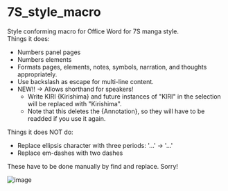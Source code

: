 # 7S_style_macro
Style conforming macro for Office Word for 7S manga style.   
Things it does:   
 - Numbers panel pages  
 - Numbers elements  
 - Formats pages, elements, notes, symbols, narration, and thoughts appropriately.   
 - Use backslash as escape for multi-line content. 
 - NEW!! -> Allows shorthand for speakers! 
    - Write KIRI {Kirishima} and future instances of "KIRI" in the selection will be replaced with "Kirishima". 
    - Note that this deletes the {Annotation}, so they will have to be readded if you use it again. 

Things it does NOT do:  
 - Replace ellipsis character with three periods: '…' -> '...'  
 - Replace em-dashes with two dashes  

These have to be done manually by find and replace. Sorry!

![image](https://user-images.githubusercontent.com/15793195/127724143-6c01ce80-8ddc-4c5d-8c2c-94bd462aade2.png)
